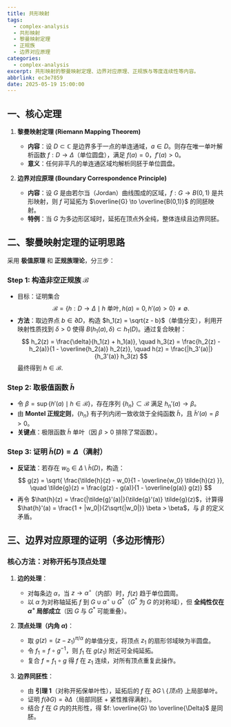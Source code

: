 ```yaml
---
title: 共形映射
tags:
  - complex-analysis
  - 共形映射
  - 黎曼映射定理
  - 正规族
  - 边界对应原理
categories:
  - complex-analysis
excerpt: 共形映射的黎曼映射定理、边界对应原理、正规族与等度连续性等内容。
abbrlink: ec3e7859
date: 2025-05-19 15:00:00
---
```


## **一、核心定理**
1. **黎曼映射定理 (Riemann Mapping Theorem)**  
   - **内容**：设 $D \subset \mathbb{C}$ 是边界多于一点的单连通域，$a \in D$。则存在唯一单叶解析函数 $f: D \to \Delta$（单位圆盘），满足 $f(a) = 0$，$f'(a) > 0$。  
   - **意义**：任何非平凡的单连通区域均解析同胚于单位圆盘。

2. **边界对应原理 (Boundary Correspondence Principle)**  
   - **内容**：设 $G$ 是由若尔当（Jordan）曲线围成的区域，$f: G \to B(0,1)$ 是共形映射，则 $f$ 可延拓为 $\overline{G} \to \overline{B(0,1)}$ 的同胚映射。  
   - **特例**：当 $G$ 为多边形区域时，延拓在顶点外全纯，整体连续且边界同胚。


## **二、黎曼映射定理的证明思路**
采用 **极值原理** 和 **正规族理论**，分三步：

### **Step 1: 构造非空正规族 $\mathcal{B}$**
   - 目标：证明集合  
     $$
     \mathcal{B} = \{ h: D \to \Delta \mid h \text{ 单叶}, h(a)=0, h'(a)>0 \} \neq \emptyset.
     $$
   - **方法**：取边界点 $b \in \partial D$，构造 $h_1(z) = \sqrt{z - b}$（单值分支），利用开映射性质找到 $\delta > 0$ 使得 $B(h_1(a), \delta) \subset h_1(D)$。通过复合映射：
     $$
     h_2(z) = \frac{\delta}{h_1(z) + h_1(a)}, \quad h_3(z) = \frac{h_2(z) - h_2(a)}{1 - \overline{h_2(a)} h_2(z)}, \quad h(z) = \frac{|h_3'(a)|}{h_3'(a)} h_3(z)
     $$
     最终得到 $h \in \mathcal{B}$.

### **Step 2: 取极值函数 $\tilde{h}$**
   - 令 $\beta = \sup \{ h'(a) \mid h \in \mathcal{B} \}$，存在序列 $\{h_n\} \subset \mathcal{B}$ 满足 $h_n'(a) \to \beta$。  
   - 由 **Montel 正规定则**，$\{h_n\}$ 有子列内闭一致收敛于全纯函数 $\tilde{h}$，且 $\tilde{h}'(a) = \beta > 0$。  
   - **关键点**：极限函数 $\tilde{h}$ 单叶（因 $\beta > 0$ 排除了常函数）。

### **Step 3: 证明 $\tilde{h}(D) = \Delta$（满射）**
   - **反证法**：若存在 $w_0 \in \Delta \setminus \tilde{h}(D)$，构造：
     $$
     g(z) = \sqrt{ \frac{\tilde{h}(z) - w_0}{1 - \overline{w_0} \tilde{h}(z) }}, \quad \tilde{g}(z) = \frac{g(z) - g(a)}{1 - \overline{g(a)} g(z)}
     $$
   - 再令 $\hat{h}(z) = \frac{|\tilde{g}'(a)|}{\tilde{g}'(a)} \tilde{g}(z)$，计算得 $\hat{h}'(a) = \frac{1 + |w_0|}{2\sqrt{|w_0|}} \beta > \beta$，与 $\beta$ 的定义矛盾。


## **三、边界对应原理的证明（多边形情形）**
### **核心方法：对称开拓与顶点处理**
1. **边的处理**：  
   - 对每条边 $\alpha$，当 $z \to \alpha^\circ$（内部）时，$f(z)$ 趋于单位圆周。  
   - 以 $\alpha$ 为对称轴延拓 $f$ 到 $G \cup \alpha^\circ \cup G^*$（$G^*$ 为 $G$ 的对称域），但 **全纯性仅在 $\alpha^\circ$ 局部成立**（因 $G$ 与 $G^*$ 可能重叠）。

2. **顶点处理（内角 $\alpha$)**：  
   - 取 $g(z) = (z - z_1)^{\pi / \alpha}$ 的单值分支，将顶点 $z_1$ 的扇形邻域映为半圆盘。  
   - 令 $f_1 = f \circ g^{-1}$，则 $f_1$ 在 $g(z_1)$ 附近可全纯延拓。  
   - 复合 $f = f_1 \circ g$ 得 $f$ 在 $z_1$ 连续，对所有顶点重复此操作。

3. **边界同胚性**：  
   - 由 **引理 1**（对称开拓保单叶性），延拓后的 $f$ 在 $\partial G \setminus \{顶点\}$ 上局部单叶。  
   - 证明 $f(\partial G) = \partial \Delta$（局部同胚 + 紧性推得满射）。  
   - 结合 $f$ 在 $G$ 内的共形性，得 $f: \overline{G} \to \overline{\Delta}$ 是同胚。
